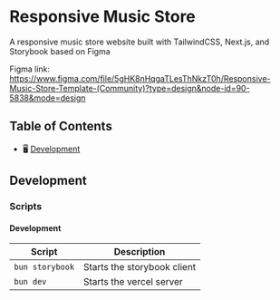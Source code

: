# Responsive Music Store

A responsive music store website built with TailwindCSS, Next.js, and Storybook based on Figma

Figma link: https://www.figma.com/file/5gHK8nHqgaTLesThNkzT0h/Responsive-Music-Store-Template-(Community)?type=design&node-id=90-5838&mode=design

## Table of Contents

- 🖥️ [Development](#development)

## Development

### Scripts

#### Development

| Script          | Description                 |
| --------------- | --------------------------- |
| `bun storybook` | Starts the storybook client |
| `bun dev`       | Starts the vercel server    |
